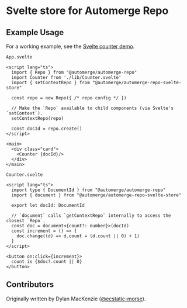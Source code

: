 # Svelte store for Automerge Repo

## Example Usage

For a working example, see the [Svelte counter demo](../automerge-repo-demo-counter-svelte/).

`App.svelte`

```svelte
<script lang="ts">
  import { Repo } from "@automerge/automerge-repo"
  import Counter from './lib/Counter.svelte'
  import { setContextRepo } from "@automerge/automerge-repo-svelte-store"

  const repo = new Repo({ /* repo config */ })

  // Make the `Repo` available to child components (via Svelte's `setContext`).
  setContextRepo(repo)

  const docId = repo.create()
</script>

<main>
  <div class="card">
    <Counter {docId}/>
  </div>
</main>
```

`Counter.svelte`

```svelte
<script lang="ts">
  import type { DocumentId } from "@automerge/automerge-repo"
  import { document } from "@automerge/automerge-repo-svelte-store"

  export let docId: DocumentId

  // `document` calls `getContextRepo` internally to access the closest `Repo`.
  const doc = document<{count?: number}>(docId)
  const increment = () => {
    doc.change((d) => d.count = (d.count || 0) + 1)
  }
</script>

<button on:click={increment}>
  count is {$doc?.count || 0}
</button>
```

## Contributors
Originally written by Dylan MacKenzie ([@ecstatic-morse](https://github.com/ecstatic-morse)).
